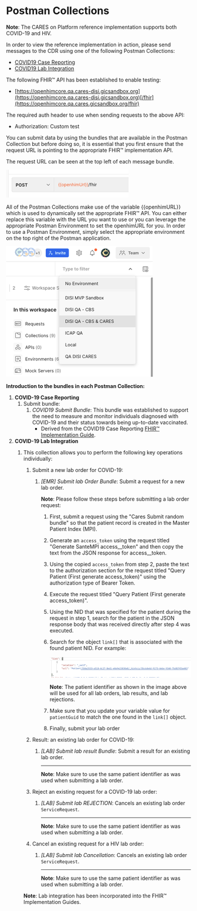 # Postman Collections

**Note**: The CARES on Platform reference implementation supports both COVID-19 and HIV.

In order to view the reference implementation in action, please send messages to the CDR using one of the following Postman Collections:

* [COVID19 Case Reporting](https://www.postman.com/jembi-platform/workspace/jembi-public/collection/23345468-72eafb5d-6ce7-4ccc-abb5-49d76e83b270?action=share\&creator=2252804)
* [COVID19 Lab Integration](https://www.postman.com/jembi-platform/workspace/jembi-public/collection/2252804-7c71737d-d370-4eec-aaa6-2971ff742b8f?action=share\&creator=2252804)

The following FHIR™ API has been established to enable testing:

* [https://openhimcore.qa.cares-disi.gicsandbox.org](https://openhimcore.qa.cares-disi.gicsandbox.org)[/fhir](https://openhimcore.qa.cares.gicsandbox.org/fhir)

The required auth header to use when sending requests to the above API:

* Authorization: Custom test

You can submit data by using the bundles that are available in the Postman Collection but before doing so, it is essential that you first ensure that the request URL is pointing to the appropriate FHIR™ implementation API.

The request URL can be seen at the top left of each message bundle.

![](.gitbook/assets/0)

All of the Postman Collections make use of the variable \{{openhimURL\}} which is used to dynamically set the appropriate FHIR™ API. You can either replace this variable with the URL you want to use or you can leverage the appropriate Postman Environment to set the openhimURL for you. In order to use a Postman Environment, simply select the appropriate environment on the top right of the Postman application.

![](.gitbook/assets/1)

**Introduction to the bundles in each Postman Collection:**

1. **COVID-19 Case Reporting**
   1. Submit bundle:
      1. _COVID19 Submit Bundle_: This bundle was established to support the need to measure and monitor individuals diagnosed with COVID-19 and their status towards being up-to-date vaccinated.&#x20;
         * Derived from the COVID19 Case Reporting [FHIR™ Implementation Guide](https://openhie.github.io/covid19-casereporting/index.html).
2. **COVID-19 Lab Integration**
   1.  This collection allows you to perform the following key operations individually:

       1. Submit a new lab order for COVID-19:
          1.  _\[EMR] Submit lab Order Bundle_: Submit a request for a new lab order.

              **Note**: Please follow these steps before submitting a lab order request:

              1. First, submit a request using the "Cares Submit random bundle" so that the patient record is created in the Master Patient Index (MPI).
              2. Generate an `access_token` using the request titled "Generate SanteMPI access\__token" and then copy the text from the JSON response for access\__token.
              3. Using the copied `access_token` from step 2, paste the text to the authorization section for the request titled "Query Patient (First generate access\_token)" using the authorization type of Bearer Token.
              4. Execute the request titled "Query Patient (First generate access\_token)".&#x20;
              5. Using the NID that was specified for the patient during the request in step 1, search for the patient in the JSON response body that was received directly after step 4 was executed.&#x20;
              6.  Search for the object `link[]` that is associated with the found patient NID. For example:

                  ![](<.gitbook/assets/image (3).png>)



                  **Note**: The patient identifier as shown in the image above will be used for all lab orders, lab results, and lab rejections.
              7. Make sure that you update your variable value for `patientGuid` to match the one found in the `link[]` object.
              8. Finally, submit your lab order
       2. Result: an existing lab order for COVID-19:
          1.  _\[LAB] Submit lab result Bundle_: Submit a result for an existing lab order.

              ****

              **Note**: Make sure to use the same patient identifier as was used when submitting a lab order.
       3. Reject an existing request for a COVID-19 lab order:
          1.  _\[LAB] Submit lab REJECTION_: Cancels an existing lab order `ServiceRequest`.

              ****

              **Note**: Make sure to use the same patient identifier as was used when submitting a lab order.
       4. Cancel an existing request for a HIV lab order:
          1.  _\[LAB] Submit lab Cancellation_: Cancels an existing lab order `ServiceRequest`.

              ****

              **Note**: Make sure to use the same patient identifier as was used when submitting a lab order.

       **Note**: Lab integration has been incorporated into the FHIR™ Implementation Guides.
